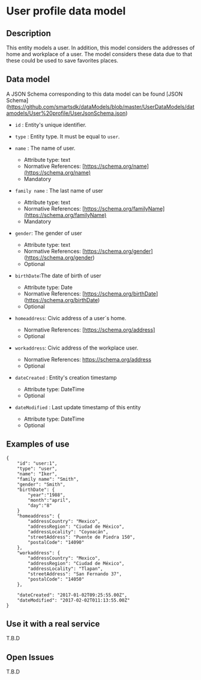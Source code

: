 # User profile data model

## Description
This entity models a user. In addition, this model considers the addresses of home and workplace of a user. The model considers these data due to that these could be used to save favorites places.

## Data model
A JSON Schema corresponding to this data model can be found [JSON Schema] 
(https://github.com/smartsdk/dataModels/blob/master/UserDataModels/datamodels/User%20profile/UserJsonSchema.json)

+ `id` : Entity's unique identifier. 

+ `type` : Entity type. It must be equal to `user`.

+ `name` : The name of user. 
	+ Attribute type: text
    + Normative References: [https://schema.org/name](https://schema.org/name)
    + Mandatory
	
+ `family name` : The last name of user
	+ Attribute type: text
    + Normative References: [https://schema.org/familyName](https://schema.org/familyName)
    + Mandatory

+ `gender`: The gender of user
	+ Attribute type: text
	+ Normative References: [https://schema.org/gender] (https://schema.org/gender)
	+ Optional

+ `birthDate`:The date of birth of user
	+ Attribute type: Date
	+ Normative References: [https://schema.org/birthDate] (https://schema.org/birthDate)
	+ Optional	

+ `homeaddress`: Civic address of a user´s home. 
	+ Normative References: [https://schema.org/address]
	+ Optional

+ `workaddress`: Civic address of the workplace user. 
	+ Normative References: https://schema.org/address
	+ Optional

+ `dateCreated` : Entity's creation timestamp
	 + Attribute type: DateTime
	 + Optional

+ `dateModified` : Last update timestamp of this entity
	+ Attribute type: DateTime
	+ Optional

## Examples of use

	{
		"id": "user:1",
		"type": "user",  
		"name": "Iker",  
		"family name": "Smith", 
		"gender": "Smith",
		"birthDate": {
			"year":"1988",
			"month":"april",
			"day":"8"
		}		
		"homeaddress": {
			"addressCountry": "Mexico",
			"addressRegion": "Ciudad de México",
			"addressLocality": "Coyoacán",
			"streetAddress": "Puente de Piedra 150",
			"postalCode": "14090"
		},
		"workaddress": {
			"addressCountry": "Mexico",
			"addressRegion": "Ciudad de México",
			"addressLocality": "Tlapan",
			"streetAddress": "San Fernando 37",
			"postalCode": "14050"
		}, 
  
		"dateCreated": "2017-01-02T09:25:55.00Z",
		"dateModified": "2017-02-02T011:13:55.00Z"
	}

## Use it with a real service
T.B.D

## Open Issues
T.B.D